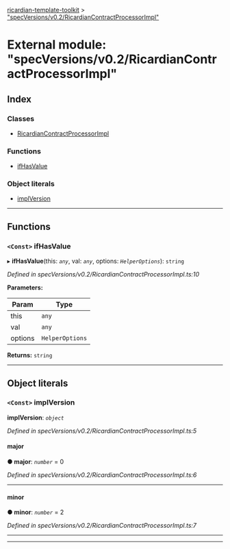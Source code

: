 [ricardian-template-toolkit](../README.md) > ["specVersions/v0.2/RicardianContractProcessorImpl"](../modules/_specversions_v0_2_ricardiancontractprocessorimpl_.md)

# External module: "specVersions/v0.2/RicardianContractProcessorImpl"

## Index

### Classes

* [RicardianContractProcessorImpl](../classes/_specversions_v0_2_ricardiancontractprocessorimpl_.ricardiancontractprocessorimpl.md)

### Functions

* [ifHasValue](_specversions_v0_2_ricardiancontractprocessorimpl_.md#ifhasvalue)

### Object literals

* [implVersion](_specversions_v0_2_ricardiancontractprocessorimpl_.md#implversion)

---

## Functions

<a id="ifhasvalue"></a>

### `<Const>` ifHasValue

▸ **ifHasValue**(this: *`any`*, val: *`any`*, options: *`HelperOptions`*): `string`

*Defined in specVersions/v0.2/RicardianContractProcessorImpl.ts:10*

**Parameters:**

| Param | Type |
| ------ | ------ |
| this | `any` |
| val | `any` |
| options | `HelperOptions` |

**Returns:** `string`

___

## Object literals

<a id="implversion"></a>

### `<Const>` implVersion

**implVersion**: *`object`*

*Defined in specVersions/v0.2/RicardianContractProcessorImpl.ts:5*

<a id="implversion.major"></a>

####  major

**● major**: *`number`* = 0

*Defined in specVersions/v0.2/RicardianContractProcessorImpl.ts:6*

___
<a id="implversion.minor"></a>

####  minor

**● minor**: *`number`* = 2

*Defined in specVersions/v0.2/RicardianContractProcessorImpl.ts:7*

___

___

